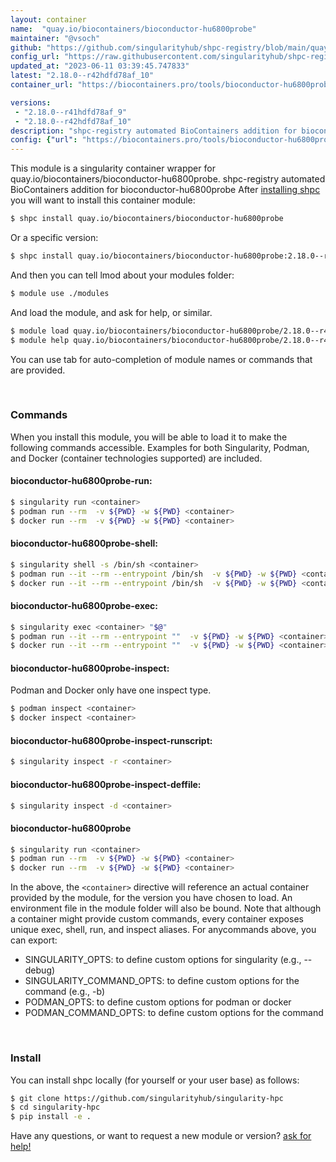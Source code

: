 ```yaml
---
layout: container
name:  "quay.io/biocontainers/bioconductor-hu6800probe"
maintainer: "@vsoch"
github: "https://github.com/singularityhub/shpc-registry/blob/main/quay.io/biocontainers/bioconductor-hu6800probe/container.yaml"
config_url: "https://raw.githubusercontent.com/singularityhub/shpc-registry/main/quay.io/biocontainers/bioconductor-hu6800probe/container.yaml"
updated_at: "2023-06-11 03:39:45.747833"
latest: "2.18.0--r42hdfd78af_10"
container_url: "https://biocontainers.pro/tools/bioconductor-hu6800probe"

versions:
 - "2.18.0--r41hdfd78af_9"
 - "2.18.0--r42hdfd78af_10"
description: "shpc-registry automated BioContainers addition for bioconductor-hu6800probe"
config: {"url": "https://biocontainers.pro/tools/bioconductor-hu6800probe", "maintainer": "@vsoch", "description": "shpc-registry automated BioContainers addition for bioconductor-hu6800probe", "latest": {"2.18.0--r42hdfd78af_10": "sha256:254ff41d81d4068c16412edc0ae1702ee1e3c7deafdf03c85d283c1862c869ef"}, "tags": {"2.18.0--r41hdfd78af_9": "sha256:8e60cfe991fc151fd0703eeb2b47e19cf9d05a11d43c817c09a1344e5d7f62c9", "2.18.0--r42hdfd78af_10": "sha256:254ff41d81d4068c16412edc0ae1702ee1e3c7deafdf03c85d283c1862c869ef"}, "docker": "quay.io/biocontainers/bioconductor-hu6800probe"}
---
```


This module is a singularity container wrapper for quay.io/biocontainers/bioconductor-hu6800probe.
shpc-registry automated BioContainers addition for bioconductor-hu6800probe
After [installing shpc](#install) you will want to install this container module:


```bash
$ shpc install quay.io/biocontainers/bioconductor-hu6800probe
```

Or a specific version:

```bash
$ shpc install quay.io/biocontainers/bioconductor-hu6800probe:2.18.0--r42hdfd78af_10
```

And then you can tell lmod about your modules folder:

```bash
$ module use ./modules
```

And load the module, and ask for help, or similar.

```bash
$ module load quay.io/biocontainers/bioconductor-hu6800probe/2.18.0--r42hdfd78af_10
$ module help quay.io/biocontainers/bioconductor-hu6800probe/2.18.0--r42hdfd78af_10
```

You can use tab for auto-completion of module names or commands that are provided.

<br>

### Commands

When you install this module, you will be able to load it to make the following commands accessible.
Examples for both Singularity, Podman, and Docker (container technologies supported) are included.

#### bioconductor-hu6800probe-run:

```bash
$ singularity run <container>
$ podman run --rm  -v ${PWD} -w ${PWD} <container>
$ docker run --rm  -v ${PWD} -w ${PWD} <container>
```

#### bioconductor-hu6800probe-shell:

```bash
$ singularity shell -s /bin/sh <container>
$ podman run --it --rm --entrypoint /bin/sh  -v ${PWD} -w ${PWD} <container>
$ docker run --it --rm --entrypoint /bin/sh  -v ${PWD} -w ${PWD} <container>
```

#### bioconductor-hu6800probe-exec:

```bash
$ singularity exec <container> "$@"
$ podman run --it --rm --entrypoint ""  -v ${PWD} -w ${PWD} <container> "$@"
$ docker run --it --rm --entrypoint ""  -v ${PWD} -w ${PWD} <container> "$@"
```

#### bioconductor-hu6800probe-inspect:

Podman and Docker only have one inspect type.

```bash
$ podman inspect <container>
$ docker inspect <container>
```

#### bioconductor-hu6800probe-inspect-runscript:

```bash
$ singularity inspect -r <container>
```

#### bioconductor-hu6800probe-inspect-deffile:

```bash
$ singularity inspect -d <container>
```



#### bioconductor-hu6800probe

```bash
$ singularity run <container>
$ podman run --rm  -v ${PWD} -w ${PWD} <container>
$ docker run --rm  -v ${PWD} -w ${PWD} <container>
```


In the above, the `<container>` directive will reference an actual container provided
by the module, for the version you have chosen to load. An environment file in the
module folder will also be bound. Note that although a container
might provide custom commands, every container exposes unique exec, shell, run, and
inspect aliases. For anycommands above, you can export:

 - SINGULARITY_OPTS: to define custom options for singularity (e.g., --debug)
 - SINGULARITY_COMMAND_OPTS: to define custom options for the command (e.g., -b)
 - PODMAN_OPTS: to define custom options for podman or docker
 - PODMAN_COMMAND_OPTS: to define custom options for the command

<br>

### Install

You can install shpc locally (for yourself or your user base) as follows:

```bash
$ git clone https://github.com/singularityhub/singularity-hpc
$ cd singularity-hpc
$ pip install -e .
```

Have any questions, or want to request a new module or version? [ask for help!](https://github.com/singularityhub/singularity-hpc/issues)